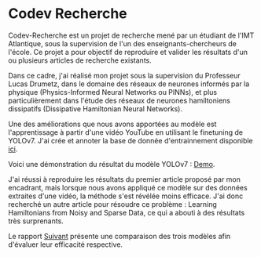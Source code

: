 # Codev Recherche

Codev-Recherche est un projet de recherche mené par un étudiant de l'IMT Atlantique, sous la supervision de l'un des enseignants-chercheurs de l'école. Ce projet a pour objectif de reproduire et valider les résultats d'un ou plusieurs articles de recherche existants.

Dans ce cadre, j'ai réalisé mon projet sous la supervision du Professeur Lucas Drumetz, dans le domaine des réseaux de neurones informés par la physique (Physics-Informed Neural Networks ou PINNs), et plus particulièrement dans l'étude des réseaux de neurones hamiltoniens dissipatifs (Dissipative Hamiltonian Neural Networks).

Une des améliorations que nous avons apportées au modèle est l'apprentissage à partir d'une vidéo YouTube en utilisant le finetuning de YOLOv7. J'ai crée et annoter la base de donnée d'entrainnement disponible [ici](https://universe.roboflow.com/pendulum/ccprime/browse?queryText=&pageSize=50&startingIndex=0&browseQuery=true).

Voici une démonstration du résultat du modèle YOLOv7 : [Demo](https://github.com/lha2023/Codev-Recherche/blob/main/Output%20YoloV7.mp4).

J'ai réussi à reproduire les résultats du premier article proposé par mon encadrant, mais lorsque nous avons appliqué ce modèle sur des données extraites d'une vidéo, la méthode s'est révélée moins efficace. J'ai donc recherché un autre article pour résoudre ce problème : Learning Hamiltonians from Noisy and Sparse Data, ce qui a abouti à des résultats très surprenants.

Le rapport [Suivant](https://github.com/lha2023/Codev-Recherche/blob/main/Rapport%20CODEV%20Recherche.pdf) présente une comparaison des trois modèles afin d'évaluer leur efficacité respective.
